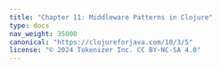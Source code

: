 ```yaml
---
title: "Chapter 11: Middleware Patterns in Clojure"
type: docs
nav_weight: 35000
canonical: "https://clojureforjava.com/10/3/5"
license: "© 2024 Tokenizer Inc. CC BY-NC-SA 4.0"
---
```


